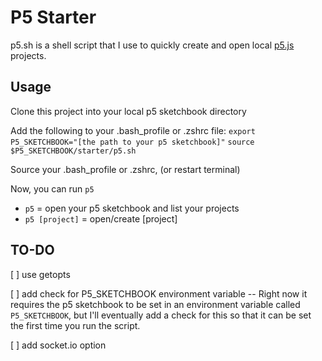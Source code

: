 # P5 Starter

p5.sh is a shell script that I use to quickly create and open local
[p5.js](https://p5js.org) projects.

## Usage

Clone this project into your local p5 sketchbook directory

Add the following to your .bash_profile or .zshrc file:
`export P5_SKETCHBOOK="[the path to your p5 sketchbook]"`
`source $P5_SKETCHBOOK/starter/p5.sh`

Source your .bash_profile or .zshrc, (or restart terminal)

Now, you can run `p5`
- `p5` = open your p5 sketchbook and list your projects
- `p5 [project]` = open/create [project]

## TO-DO

[ ] use getopts

[ ] add check for P5_SKETCHBOOK environment variable
-- Right now it requires the p5 sketchbook to be set in an environment variable
called `P5_SKETCHBOOK`, but I'll eventually add a check for this so that it can
be set the first time you run the script.

[ ] add socket.io option
